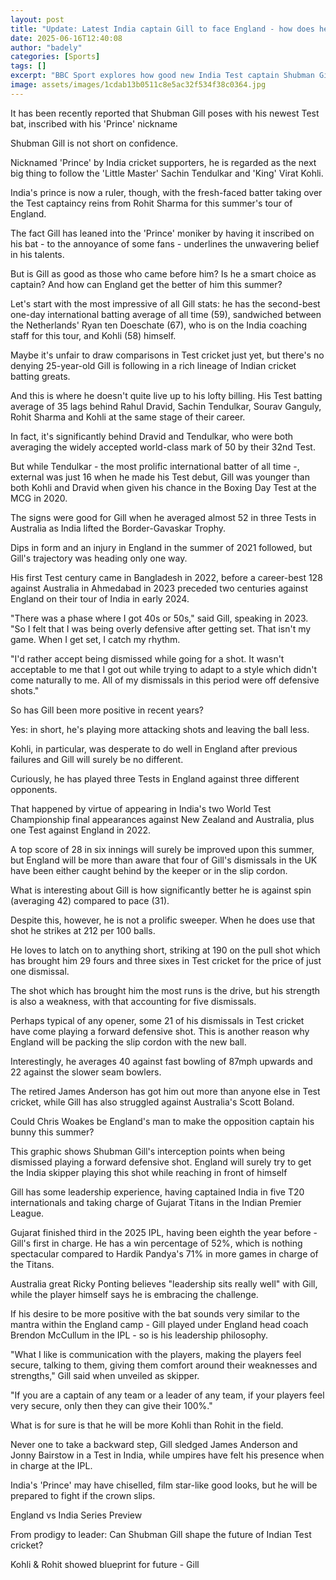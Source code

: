 ```yaml
---
layout: post
title: "Update: Latest India captain Gill to face England - how does he compare to batting greats?"
date: 2025-06-16T12:40:08
author: "badely"
categories: [Sports]
tags: []
excerpt: "BBC Sport explores how good new India Test captain Shubman Gill is, and how England can keep him subdued this summer."
image: assets/images/1cdab13b0511c8e5ac32f534f38c0364.jpg
---
```


It has been recently reported that Shubman Gill poses with his newest Test bat, inscribed with his 'Prince' nickname

Shubman Gill is not short on confidence.

Nicknamed 'Prince' by India cricket supporters, he is regarded as the next big thing to follow the 'Little Master' Sachin Tendulkar and 'King' Virat Kohli.

India's prince is now a ruler, though, with the fresh-faced batter taking over the Test captaincy reins from Rohit Sharma for this summer's tour of England.

The fact Gill has leaned into the 'Prince' moniker by having it inscribed on his bat - to the annoyance of some fans - underlines the unwavering belief in his talents.

But is Gill as good as those who came before him? Is he a smart choice as captain? And how can England get the better of him this summer?

Let's start with the most impressive of all Gill stats: he has the second-best one-day international batting average of all time (59), sandwiched between the Netherlands' Ryan ten Doeschate (67), who is on the India coaching staff for this tour, and Kohli (58) himself.

Maybe it's unfair to draw comparisons in Test cricket just yet, but there's no denying 25-year-old Gill is following in a rich lineage of Indian cricket batting greats.

And this is where he doesn't quite live up to his lofty billing. His Test batting average of 35 lags behind Rahul Dravid, Sachin Tendulkar, Sourav Ganguly, Rohit Sharma and Kohli at the same stage of their career.

In fact, it's significantly behind Dravid and Tendulkar, who were both averaging the widely accepted world-class mark of 50 by their 32nd Test.

But while Tendulkar - the most prolific international batter of all time -, external was just 16 when he made his Test debut, Gill was younger than both Kohli and Dravid when given his chance in the Boxing Day Test at the MCG in 2020.

The signs were good for Gill when he averaged almost 52 in three Tests in Australia as India lifted the Border-Gavaskar Trophy.

Dips in form and an injury in England in the summer of 2021 followed, but Gill's trajectory was heading only one way.

His first Test century came in Bangladesh in 2022, before a career-best 128 against Australia in Ahmedabad in 2023 preceded two centuries against England on their tour of India in early 2024.

"There was a phase where I got 40s or 50s," said Gill, speaking in 2023. "So I felt that I was being overly defensive after getting set. That isn't my game. When I get set, I catch my rhythm.

"I'd rather accept being dismissed while going for a shot. It wasn't acceptable to me that I got out while trying to adapt to a style which didn't come naturally to me. All of my dismissals in this period were off defensive shots."

So has Gill been more positive in recent years?

Yes: in short, he's playing more attacking shots and leaving the ball less.

Kohli, in particular, was desperate to do well in England after previous failures and Gill will surely be no different.

Curiously, he has played three Tests in England against three different opponents.

That happened by virtue of appearing in India's two World Test Championship final appearances against New Zealand and Australia, plus one Test against England in 2022.

A top score of 28 in six innings will surely be improved upon this summer, but England will be more than aware that four of Gill's dismissals in the UK have been either caught behind by the keeper or in the slip cordon.

What is interesting about Gill is how significantly better he is against spin (averaging 42) compared to pace (31).

Despite this, however, he is not a prolific sweeper. When he does use that shot he strikes at 212 per 100 balls.

He loves to latch on to anything short, striking at 190 on the pull shot which has brought him 29 fours and three sixes in Test cricket for the price of just one dismissal.

The shot which has brought him the most runs is the drive, but his strength is also a weakness, with that accounting for five dismissals.

Perhaps typical of any opener, some 21 of his dismissals in Test cricket have come playing a forward defensive shot. This is another reason why England will be packing the slip cordon with the new ball.

Interestingly, he averages 40 against fast bowling of 87mph upwards and 22 against the slower seam bowlers.

The retired James Anderson has got him out more than anyone else in Test cricket, while Gill has also struggled against Australia's Scott Boland.

Could Chris Woakes be England's man to make the opposition captain his bunny this summer?

This graphic shows Shubman Gill's interception points when being dismissed playing a forward defensive shot. England will surely try to get the India skipper playing this shot while reaching in front of himself

Gill has some leadership experience, having captained India in five T20 internationals and taking charge of Gujarat Titans in the Indian Premier League.

Gujarat finished third in the 2025 IPL, having been eighth the year before - Gill's first in charge. He has a win percentage of 52%, which is nothing spectacular compared to Hardik Pandya's 71% in more games in charge of the Titans.

Australia great Ricky Ponting believes "leadership sits really well" with Gill, while the player himself says he is embracing the challenge.

If his desire to be more positive with the bat sounds very similar to the mantra within the England camp - Gill played under England head coach Brendon McCullum in the IPL - so is his leadership philosophy.

"What I like is communication with the players, making the players feel secure, talking to them, giving them comfort around their weaknesses and strengths," Gill said when unveiled as skipper.

"If you are a captain of any team or a leader of any team, if your players feel very secure, only then they can give their 100%."

What is for sure is that he will be more Kohli than Rohit in the field.

Never one to take a backward step, Gill sledged James Anderson and Jonny Bairstow in a Test in India, while umpires have felt his presence when in charge at the IPL.

India's 'Prince' may have chiselled, film star-like good looks, but he will be prepared to fight if the crown slips.

England vs India Series Preview

From prodigy to leader: Can Shubman Gill shape the future of Indian Test cricket?

Kohli & Rohit showed blueprint for future - Gill

